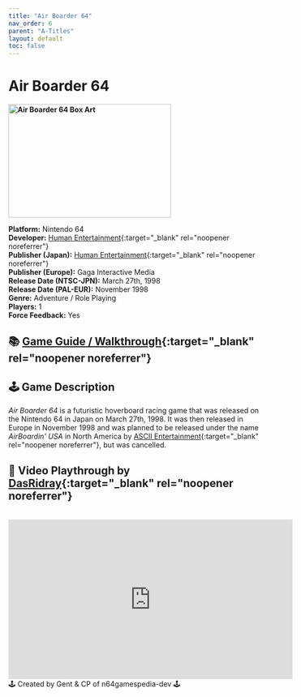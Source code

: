 ```yaml
---
title: "Air Boarder 64"
nav_order: 6
parent: "A-Titles"
layout: default
toc: false
---
```


# Air Boarder 64
<b>
<img src="https://vignette.wikia.nocookie.net/nintendo/images/7/78/AirBoarder_64_(EU).jpg/revision/latest?cb=20090707144955&amp;path-prefix=en" alt="Air Boarder 64 Box Art" style="object-fit:cover;width:320px;height:224px"/>
</b>

**Platform:** Nintendo 64  
**Developer:** [Human Entertainment](https://en.wikipedia.org/wiki/Human_Entertainment){:target="_blank" rel="noopener noreferrer"}  
**Publisher (Japan):** [Human Entertainment](https://en.wikipedia.org/wiki/Human_Entertainment){:target="_blank" rel="noopener noreferrer"}  
**Publisher (Europe):** Gaga Interactive Media  
**Release Date (NTSC-JPN):** March 27th, 1998  
**Release Date (PAL-EUR):** November 1998  
**Genre:** Adventure / Role Playing  
**Players:** 1  
**Force Feedback:** Yes

## 📚 [Game Guide / Walkthrough](https://gamefaqs.gamespot.com/n64/574480-airboarder-64/faqs/40814){:target="_blank" rel="noopener noreferrer"}

## 🕹️ Game Description
*Air Boarder 64* is a futuristic hoverboard racing game that was released on the Nintendo 64 in Japan on March 27th, 1998. It was then released in Europe in November 1998 and was planned to be released under the name *AirBoardin' USA* in North America by [ASCII Entertainment](https://en.wikipedia.org/wiki/ASCII_Entertainment){:target="_blank" rel="noopener noreferrer"}, but was cancelled.

## 🎥 Video Playthrough by [DasRidray](https://www.youtube.com/channel/UCXZzdHC-sQBb2D5bcWuab5A){:target="_blank" rel="noopener noreferrer"}

<br />
<iframe width="560" height="315" src="https://www.youtube.com/embed/2WY41T496-A" title="Air Boarder 64 Longplay" frameborder="0" allowfullscreen></iframe>

<br />
🕹️ Created by Gent & CP of n64gamespedia-dev 🕹️

<!-- Vault Format: n64gamespedia-dev -->
<!-- Protocol Source: _vault-specs/format-protocol.md -->
